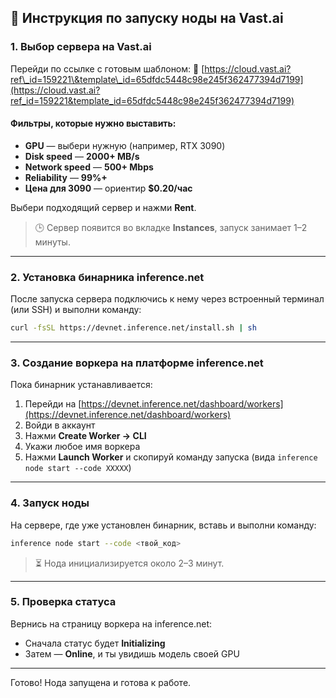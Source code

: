 ## 🔧 Инструкция по запуску ноды на Vast.ai

### 1. Выбор сервера на Vast.ai

Перейди по ссылке с готовым шаблоном: 🔗 [https://cloud.vast.ai?ref\_id=159221\&template\_id=65dfdc5448c98e245f362477394d7199](https://cloud.vast.ai?ref_id=159221&template_id=65dfdc5448c98e245f362477394d7199)

#### Фильтры, которые нужно выставить:

* **GPU** — выбери нужную (например, RTX 3090)
* **Disk speed** — **2000+ MB/s** 
* **Network speed** — **500+ Mbps**
* **Reliability** — **99%+**
* **Цена для 3090** — ориентир **\$0.20/час**

Выбери подходящий сервер и нажми **Rent**.

> 🕒 Сервер появится во вкладке **Instances**, запуск занимает 1–2 минуты.

---

### 2. Установка бинарника inference.net

После запуска сервера подключись к нему через встроенный терминал (или SSH) и выполни команду:

```bash
curl -fsSL https://devnet.inference.net/install.sh | sh
```

---

### 3. Создание воркера на платформе inference.net

Пока бинарник устанавливается:

1. Перейди на [https://devnet.inference.net/dashboard/workers](https://devnet.inference.net/dashboard/workers)
2. Войди в аккаунт
3. Нажми **Create Worker → CLI**
4. Укажи любое имя воркера
5. Нажми **Launch Worker** и скопируй команду запуска (вида `inference node start --code XXXXX`)

---

### 4. Запуск ноды

На сервере, где уже установлен бинарник, вставь и выполни команду:

```bash
inference node start --code <твой_код>
```

> ⏳ Нода инициализируется около 2–3 минут.

---

### 5. Проверка статуса

Вернись на страницу воркера на inference.net:

* Сначала статус будет **Initializing**
* Затем — **Online**, и ты увидишь модель своей GPU

---

Готово! Нода запущена и готова к работе.
